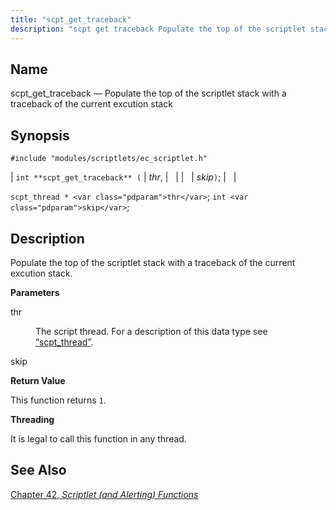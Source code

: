 ```yaml
---
title: "scpt_get_traceback"
description: "scpt get traceback Populate the top of the scriptlet stack with a traceback of the current excution stack int scpt get traceback thr skip scpt thread thr int skip Populate the top of the scriptlet stack with a traceback of the current excution stack thr The script thread For a..."
---
```


<a name="apis.scpt_get_traceback"></a> 
## Name

scpt_get_traceback — Populate the top of the scriptlet stack with a traceback of the current excution stack

## Synopsis

`#include "modules/scriptlets/ec_scriptlet.h"`

| `int **scpt_get_traceback** (` | <var class="pdparam">thr</var>, |   |
|   | <var class="pdparam">skip</var>`)`; |   |

`scpt_thread * <var class="pdparam">thr</var>`;
`int <var class="pdparam">skip</var>`;<a name="idp59127680"></a> 
## Description

Populate the top of the scriptlet stack with a traceback of the current excution stack.

**<a name="idp59128960"></a> Parameters**

<dl class="variablelist">

<dt>thr</dt>

<dd>

The script thread. For a description of this data type see [“scpt_thread”](/momentum/3/3-api/structs-scpt-thread).

</dd>

<dt>skip</dt>

</dl>

**<a name="idp59134544"></a> Return Value**

This function returns `1`.

**<a name="idp59136352"></a> Threading**

It is legal to call this function in any thread.

<a name="idp59137904"></a> 
## See Also

[Chapter 42, *Scriptlet (and Alerting) Functions*](script "Chapter 42. Scriptlet (and Alerting) Functions")